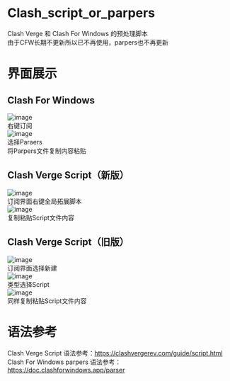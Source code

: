 # Clash_script_or_parpers
Clash Verge 和 Clash For Windows 的预处理脚本  
由于CFW长期不更新所以已不再使用，parpers也不再更新

# 界面展示  
## Clash For Windows  
![image](https://github.com/Einck0/Clash_script_or_parpers/assets/91471683/53bcc915-d1d9-4f4e-a8a2-ccf8bcd72150)  
右键订阅  
![image](https://github.com/Einck0/Clash_script_or_parpers/assets/91471683/7ff7f4b2-4544-499f-9ff9-7185daecbe36)  
选择Paraers  
将Parpers文件复制内容粘贴  

## Clash Verge Script（新版）  
![image](https://github.com/user-attachments/assets/e722fffe-0340-4ae5-95d0-e357dc25226e)  
订阅界面右键全局拓展脚本    
![image](https://github.com/user-attachments/assets/650a1e47-0604-4a8c-8f83-3761fa1556fd)  
复制粘贴Script文件内容  

## Clash Verge Script（旧版）  
![image](https://github.com/Einck0/Clash_script_or_parpers/assets/91471683/56eef91d-1b97-4610-842b-4c89b252295b)  
订阅界面选择新建  
![image](https://github.com/Einck0/Clash_script_or_parpers/assets/91471683/b7d79b5d-ccea-476f-90ab-06bc46b6d22f)  
类型选择Script  
![image](https://github.com/Einck0/Clash_script_or_parpers/assets/91471683/efafe5f8-951d-4dc9-9840-366c9c6290f0)  
同样复制粘贴Script文件内容  

# 语法参考
Clash Verge Script 语法参考：https://clashvergerev.com/guide/script.html  
Clash For Windows parpers 语法参考：https://doc.clashforwindows.app/parser  
